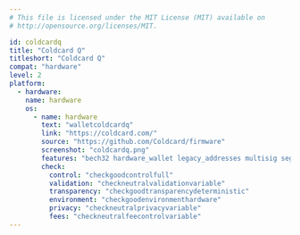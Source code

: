 ```yaml
---
# This file is licensed under the MIT License (MIT) available on
# http://opensource.org/licenses/MIT.

id: coldcardq
title: "Coldcard Q"
titleshort: "Coldcard Q"
compat: "hardware"
level: 2
platform:
  - hardware:
    name: hardware
    os:
      - name: hardware
        text: "walletcoldcardq"
        link: "https://coldcard.com/"
        source: "https://github.com/Coldcard/firmware"
        screenshot: "coldcardq.png"
        features: "bech32 hardware_wallet legacy_addresses multisig segwit"
        check:
          control: "checkgoodcontrolfull"
          validation: "checkneutralvalidationvariable"
          transparency: "checkgoodtransparencydeterministic"
          environment: "checkgoodenvironmenthardware"
          privacy: "checkneutralprivacyvariable"
          fees: "checkneutralfeecontrolvariable"
---
```

